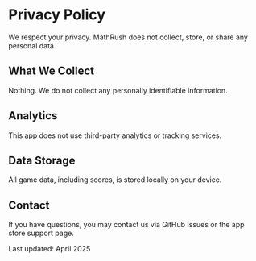 # Privacy Policy

We respect your privacy. MathRush does not collect, store, or share any personal data.

## What We Collect
Nothing. We do not collect any personally identifiable information.

## Analytics
This app does not use third-party analytics or tracking services.

## Data Storage
All game data, including scores, is stored locally on your device.

## Contact
If you have questions, you may contact us via GitHub Issues or the app store support page.

Last updated: April 2025
